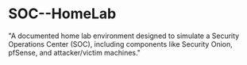 # SOC--HomeLab
"A documented home lab environment designed to simulate a Security Operations Center (SOC), including components like Security Onion, pfSense, and attacker/victim machines."
